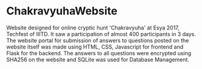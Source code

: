 # ChakravyuhaWebsite

Website designed for online cryptic hunt 'Chakravyuha' at Esya 2017, Techfest of IIITD. It saw a participation of almost 400 participants in 3 days. 
<br>
The website portal for submission of answers to questions posted on the website itself was made using HTML, CSS, Javascript for frontend and Flask for the backend. The answers to all questions were encrypted using SHA256 on the website and SQLite was used for Database Management.
